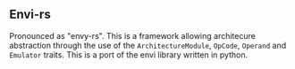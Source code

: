 ## Envi-rs

Pronounced as "envy-rs". This is a framework allowing architecure abstraction through the use of the `ArchitectureModule`, `OpCode`, `Operand` and `Emulator` traits. This is a port of the envi library written in python.

